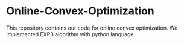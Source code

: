# Online-Convex-Optimization
This repository contains our code for online convex optimization. We implemented EXP3 algorithm with python language.
